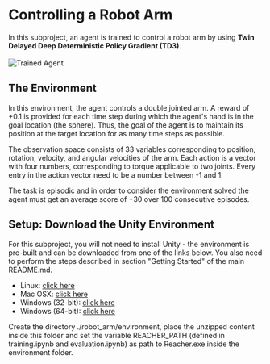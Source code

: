 # Controlling a Robot Arm

In this subproject, an agent is trained to control a robot arm by using 
__Twin Delayed Deep Deterministic Policy Gradient (TD3)__.  
<br>
![Trained Agent]()
<br>

## The Environment

In this environment, the agent controls a double jointed arm. A reward of +0.1 is provided for each time step during 
which the agent's hand is in the goal location (the sphere). Thus, the goal of the agent is to maintain its position at 
the target location for as many time steps as possible.

The observation space consists of 33 variables corresponding to position, rotation, velocity, and angular velocities 
of the arm. Each action is a vector with four numbers, corresponding to torque applicable to two joints. Every entry 
in the action vector need to be a number between -1 and 1.

The task is episodic and in order to consider the environment solved the agent must get an average score of +30 
over 100 consecutive episodes.

## Setup: Download the Unity Environment
For this subproject, you will not need to install Unity - the environment is pre-built and can be downloaded from one of 
the links below. You also need to perform the steps described in section "Getting Started" of the main README.md.

- Linux: [click here](https://s3-us-west-1.amazonaws.com/udacity-drlnd/P2/Reacher/one_agent/Reacher_Linux.zip)
- Mac OSX: [click here](https://s3-us-west-1.amazonaws.com/udacity-drlnd/P2/Reacher/Reacher.app.zip)
- Windows (32-bit): [click here](https://s3-us-west-1.amazonaws.com/udacity-drlnd/P2/Reacher/Reacher_Windows_x86.zip)
- Windows (64-bit): [click here](https://s3-us-west-1.amazonaws.com/udacity-drlnd/P2/Reacher/Reacher_Windows_x86_64.zip)

Create the directory ./robot_arm/environment, place the unzipped content inside this folder and set the 
variable REACHER_PATH (defined in training.ipynb and evaluation.ipynb) as path to Reacher.exe inside the environment 
folder.